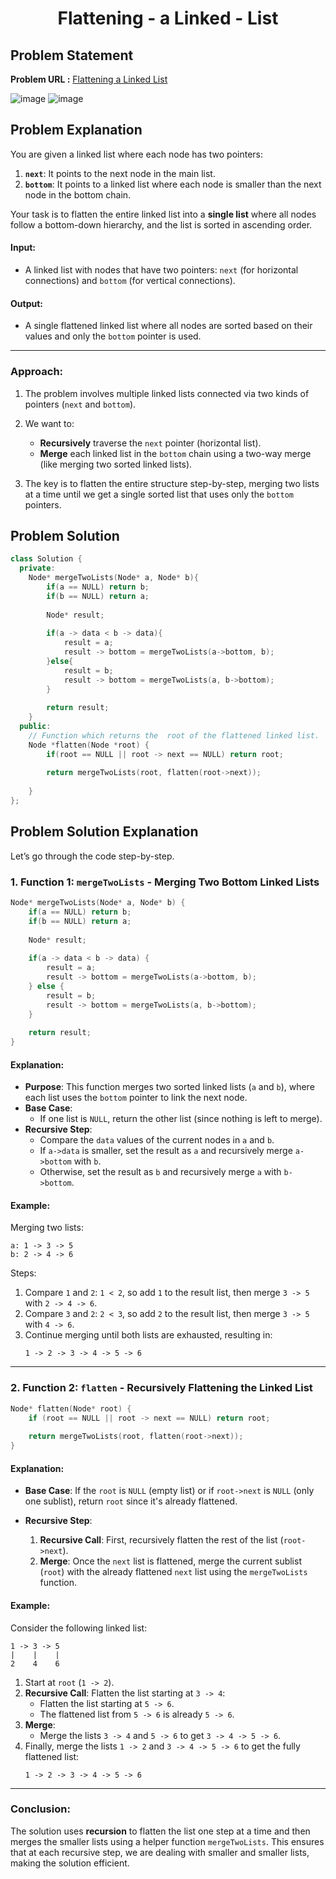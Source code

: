 <h1 align='center'>Flattening - a Linked - List</h1>

## Problem Statement

**Problem URL :** [Flattening a Linked List](https://www.geeksforgeeks.org/problems/flattening-a-linked-list/1)

![image](https://github.com/user-attachments/assets/5efa6535-7a17-4b59-9f4a-5dfc4038f81e)
![image](https://github.com/user-attachments/assets/dce09e17-cc20-472e-b086-58e292ff36a6)

## Problem Explanation
You are given a linked list where each node has two pointers:
1. **`next`**: It points to the next node in the main list.
2. **`bottom`**: It points to a linked list where each node is smaller than the next node in the bottom chain.

Your task is to flatten the entire linked list into a **single list** where all nodes follow a bottom-down hierarchy, and the list is sorted in ascending order.

#### Input:
- A linked list with nodes that have two pointers: `next` (for horizontal connections) and `bottom` (for vertical connections).

#### Output:
- A single flattened linked list where all nodes are sorted based on their values and only the `bottom` pointer is used.

---

### Approach:

1. The problem involves multiple linked lists connected via two kinds of pointers (`next` and `bottom`).
2. We want to:
   - **Recursively** traverse the `next` pointer (horizontal list).
   - **Merge** each linked list in the `bottom` chain using a two-way merge (like merging two sorted linked lists).
   
3. The key is to flatten the entire structure step-by-step, merging two lists at a time until we get a single sorted list that uses only the `bottom` pointers.


## Problem Solution
```cpp
class Solution {
  private:
    Node* mergeTwoLists(Node* a, Node* b){
        if(a == NULL) return b;
        if(b == NULL) return a;
        
        Node* result;
        
        if(a -> data < b -> data){
            result = a;
            result -> bottom = mergeTwoLists(a->bottom, b);
        }else{
            result = b;
            result -> bottom = mergeTwoLists(a, b->bottom);
        }
        
        return result;
    }
  public:
    // Function which returns the  root of the flattened linked list.
    Node *flatten(Node *root) {
        if(root == NULL || root -> next == NULL) return root;
        
        return mergeTwoLists(root, flatten(root->next));
        
    }
};
```

## Problem Solution Explanation

Let’s go through the code step-by-step.

### 1. **Function 1: `mergeTwoLists` - Merging Two Bottom Linked Lists**

```cpp
Node* mergeTwoLists(Node* a, Node* b) {
    if(a == NULL) return b;
    if(b == NULL) return a;
    
    Node* result;
    
    if(a -> data < b -> data) {
        result = a;
        result -> bottom = mergeTwoLists(a->bottom, b);
    } else {
        result = b;
        result -> bottom = mergeTwoLists(a, b->bottom);
    }
    
    return result;
}
```

#### Explanation:
- **Purpose**: This function merges two sorted linked lists (`a` and `b`), where each list uses the `bottom` pointer to link the next node.
- **Base Case**: 
  - If one list is `NULL`, return the other list (since nothing is left to merge).
- **Recursive Step**:
  - Compare the `data` values of the current nodes in `a` and `b`.
  - If `a->data` is smaller, set the result as `a` and recursively merge `a->bottom` with `b`.
  - Otherwise, set the result as `b` and recursively merge `a` with `b->bottom`.
  
#### Example:

Merging two lists:
```
a: 1 -> 3 -> 5
b: 2 -> 4 -> 6
```
Steps:
1. Compare `1` and `2`: `1 < 2`, so add `1` to the result list, then merge `3 -> 5` with `2 -> 4 -> 6`.
2. Compare `3` and `2`: `2 < 3`, so add `2` to the result list, then merge `3 -> 5` with `4 -> 6`.
3. Continue merging until both lists are exhausted, resulting in:
   ```
   1 -> 2 -> 3 -> 4 -> 5 -> 6
   ```

---

### 2. **Function 2: `flatten` - Recursively Flattening the Linked List**

```cpp
Node* flatten(Node* root) {
    if (root == NULL || root -> next == NULL) return root;
    
    return mergeTwoLists(root, flatten(root->next));
}
```

#### Explanation:
- **Base Case**: If the `root` is `NULL` (empty list) or if `root->next` is `NULL` (only one sublist), return `root` since it's already flattened.
  
- **Recursive Step**:
  1. **Recursive Call**: First, recursively flatten the rest of the list (`root->next`).
  2. **Merge**: Once the `next` list is flattened, merge the current sublist (`root`) with the already flattened `next` list using the `mergeTwoLists` function.
  
#### Example:

Consider the following linked list:
```
1 -> 3 -> 5
|    |    |
2    4    6
```

1. Start at `root` (`1 -> 2`).
2. **Recursive Call**: Flatten the list starting at `3 -> 4`:
   - Flatten the list starting at `5 -> 6`.
   - The flattened list from `5 -> 6` is already `5 -> 6`.
3. **Merge**:
   - Merge the lists `3 -> 4` and `5 -> 6` to get `3 -> 4 -> 5 -> 6`.
4. Finally, merge the lists `1 -> 2` and `3 -> 4 -> 5 -> 6` to get the fully flattened list:
   ```
   1 -> 2 -> 3 -> 4 -> 5 -> 6
   ```

---

### Conclusion:

The solution uses **recursion** to flatten the list one step at a time and then merges the smaller lists using a helper function `mergeTwoLists`. This ensures that at each recursive step, we are dealing with smaller and smaller lists, making the solution efficient.
